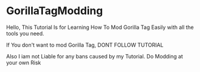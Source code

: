 # GorillaTagModding

Hello, This Tutorial Is for Learning How To Mod Gorilla Tag Easily with all the tools you need.

If You don't want to mod Gorilla Tag, DONT FOLLOW TUTORIAL

Also I iam not Liable for any bans caused by my Tutorial. Do Modding at your own Risk
